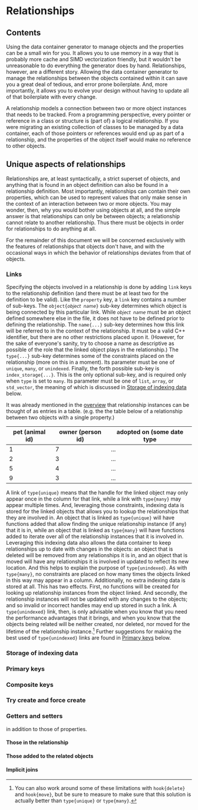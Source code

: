 # Relationships

## Contents

Using the data container generator to manage objects and the properties can be a small win for you. It allows you to use memory in a way that is probably more cache and SIMD vectorization friendly, but it wouldn't be unreasonable to do everything the generator does by hand. Relationships, however, are a different story. Allowing the data container generator to manage the relationships between the objects contained within it can save you a great deal of tedious, and error prone boilerplate. And, more importantly, it allows you to evolve your design without having to update all of that boilerplate with every change.

A relationship models a connection between two or more object instances that needs to be tracked. From a programming perspective, every pointer or reference in a class or structure is (part of) a logical relationship. If you were migrating an existing collection of classes to be managed by a data container, each of those pointers or references would end up as part of a relationship, and the properties of the object itself would make no reference to other objects.

## Unique aspects of relationships

Relationships are, at least syntactically, a strict superset of objects, and anything that is found in an object definition can also be found in a relationship definition. Most importantly, relationships can contain their own properties, which can be used to represent values that only make sense in the context of an interaction between two or more objects. You may wonder, then, why you would bother using objects at all, and the simple answer is that relationships can only be between objects; a relationship cannot relate to another relationship. Thus there must be objects in order for relationships to do anything at all.

For the remainder of this document we will be concerned exclusively with the features of relationships that objects don't have, and with the occasional ways in which the behavior of relationships deviates from that of objects.

### Links

Specifying the objects involved in a relationship is done by adding `link` keys to the relationship definition (and there must be at least two for the definition to be valid). Like the `property` key, a `link` key contains a number of sub-keys. The `object{𝘰𝘣𝘫𝘦𝘤𝘵 𝘯𝘢𝘮𝘦}` sub-key determines which object is being connected by this particular link. While `𝘰𝘣𝘫𝘦𝘤𝘵 𝘯𝘢𝘮𝘦` must be an object defined somewhere else in the file, it does not have to be defined prior to defining the relationship. The `name{...}` sub-key determines how this link will be referred to in the context of the relationship. It must be a valid C++ identifier, but there are no other restrictions placed upon it. (However, for the sake of everyone's sanity, try to choose a name as descriptive as possible of the role that the linked object plays in the relationship.) The `type{...}` sub-key determines some of the constraints placed on the relationship (more on this in a moment). Its parameter must be one of `unique`, `many`, or `unindexed`. Finally, the forth possible sub-key is `index_storage{...}`. This is the only optional sub-key, and is required only when `type` is set to `many`. Its parameter must be one of `list`, `array`, or `std_vector`, the meaning of which is discussed in [Storage of indexing data](#storage-of-indexing-data) below.

It was already mentioned in the [overview](overview.md) that relationship instances can be thought of as entries in a table. (e.g. the the table below of a relationship between two objects with a single property.)

| pet (animal id)    | owner (person id) | adopted on (some date type |
| ------------------ | ----------------- | -------------------------- |
| 1                  | 7                 | ...                        |
| 2                  | 3                 | ...                        |
| 5                  | 4                 | ...                        |
| 9                  | 3                 | ...                        |

A link of `type{unique}` means that the handle for the linked object may only appear once in the column for that link, while a link with `type{many}` may appear multiple times. And, leveraging those constraints, indexing data is stored for the linked objects that allows you to lookup the relationships that they are involved in. An object that is linked as `type{unique}` will have functions added that allow finding the unique relationship instance (if any) that it is in, while an object that is linked as `type{many}` will have functions added to iterate over all of the relationship instances that it is involved in. Leveraging this indexing data also allows the data container to keep relationships up to date with changes in the objects: an object that is deleted will be removed from any relationships it is in, and an object that is moved will have any relationships it is involved in updated to reflect its new location. And this helps to explain the purpose of `type{unindexed}`. As with `type{many}`, no constraints are placed on how many times the objects linked in this way may appear in a column. Additionally, no extra indexing data is stored at all. This has two effects. First, no functions will be created for looking up relationship instances from the object linked. And secondly, the relationship instances will not be updated with any changes to the objects; and so invalid or incorrect handles may end up stored in such a link. A `type{unindexed}` link, then, is only advisable when you know that you need the performance advantages that it brings, and when you know that the objects being related will be neither created, nor deleted, nor moved for the lifetime of the relationship instance.[^1] Further suggestions for making the best used of `type{unindexed}` links are found in [Primary keys](#rimary-keys) below.

### Storage of indexing data

### Primary keys

### Composite keys

### Try create and force create

### Getters and setters

in addition to those of properties.

#### Those in the relationship

#### Those added to the related objects

#### Implicit joins

[^1]: You can also work around some of these limitations with `hook{delete}` and `hook{move}`, but be sure to measure to make sure that this solution is actually better than `type{unique}` or `type{many}`.